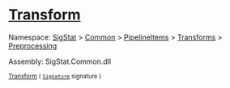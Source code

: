 # [Transform](./TranslatePreproc-100663825.md)

Namespace: [SigStat]() > [Common](./../../../../README.md) > [PipelineItems]() > [Transforms]() > [Preprocessing](./../README.md)

Assembly: SigStat.Common.dll

<sub>[Transform](./TranslatePreproc-100663825.md) ( [`Signature`](./../../../../Signature.md) signature )</sub>              <sub></sub>
